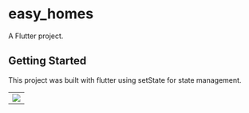 # easy_homes

A Flutter project.

## Getting Started
This project was built with flutter using setState for state management.


<table>
<tr>
<td>
<img src="https://user-images.githubusercontent.com/62711340/154779011-656db99a-e1c2-40ff-ac34-1f9677a453de.png">

</td>
</tr>
</table>
